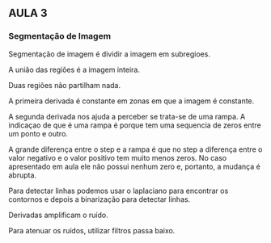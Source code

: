 ## AULA 3
### Segmentação de Imagem

Segmentação de imagem é dividir a imagem em subregioes.

A união das regiões é a imagem inteira.

Duas regiões não partilham nada.

A primeira derivada é constante em zonas em que a imagem é constante.

A segunda derivada nos ajuda a perceber se trata-se de uma rampa. A indicaçao de que é uma rampa é porque tem uma sequencia de zeros entre um ponto e outro.

A grande diferença entre o step e a rampa é que no step a diferença entre o valor negativo e o valor positivo tem muito menos zeros. No caso apresentado em aula ele não possui nenhum zero e, portanto, a mudança é abrupta.

Para detectar linhas podemos usar o laplaciano para encontrar os contornos e depois a binarização para detectar linhas.

Derivadas amplificam o ruído.

Para atenuar os ruídos, utilizar filtros passa baixo.
